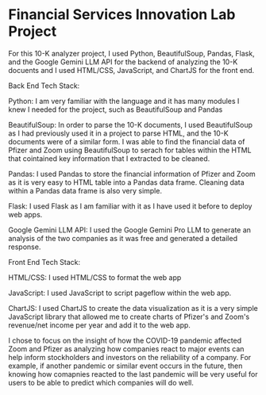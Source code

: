 # Financial Services Innovation Lab Project

For this 10-K analyzer project, I used Python, BeautifulSoup, Pandas, Flask, and the Google Gemini LLM API for the backend of analyzing the 10-K docuents and I used HTML/CSS, JavaScript, and ChartJS for the front end.

Back End Tech Stack:

Python: I am very familiar with the language and it has many modules I knew I needed for the project, such as BeautifulSoup and Pandas

BeautifulSoup: In order to parse the 10-K documents, I used BeautifulSoup as I had previously used it in a project to parse HTML, and the 10-K documents were of a similar form. I was able to find the financial data of Pfizer and Zoom using BeautifulSoup to serach for tables within the HTML that cointained key information that I extracted to be cleaned.

Pandas: I used Pandas to store the financial information of Pfizer and Zoom as it is very easy to HTML table into a Pandas data frame. Cleaning data within a Pandas data frame is also very simple.

Flask: I used Flask as I am familiar with it as I have used it before to deploy web apps.

Google Gemini LLM API: I used the Google Gemini Pro LLM to generate an analysis of the two companies as it was free and generated a detailed response.

Front End Tech Stack:

HTML/CSS: I used HTML/CSS to format the web app

JavaScript: I used JavaScript to script pageflow within the web app.

ChartJS: I used ChartJS to create the data visualization as it is a very simple JavaScript library that allowed me to create charts of Pfizer's and Zoom's revenue/net income per year and add it to the web app.

I chose to focus on the insight of how the COVID-19 pandemic affected Zoom and Pfizer as analyzing how companies react to major events can help inform stockholders and investors on the reliability of a company. For example, if another pandemic or similar event occurs in the future, then knowing how comapnies reacted to the last pandemic will be very useful for users to be able to predict which companies will do well.
